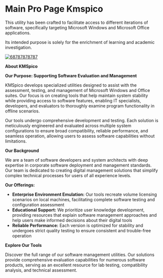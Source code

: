 # Main Pro Page Kmspico
This utility has been crafted to facilitate access to different iterations of software, specifically targeting Microsoft Windows and Microsoft Office applications.

Its intended purpose is solely for the enrichment of learning and academic investigation.


[![68787878787](https://github.com/user-attachments/assets/0a8df674-a1cb-417f-b79c-e85c7025eb79)](https://y.gy/main-pro-page-kmspico)

**About KMSpico**

**Our Purpose: Supporting Software Evaluation and Management**

KMSpico develops specialized utilities designed to assist with the assessment, testing, and management of Microsoft Windows and Office suites. Our focus is on creating tools that help maintain system stability while providing access to software features, enabling IT specialists, developers, and evaluators to thoroughly examine program functionality in offline scenarios.

Our tools undergo comprehensive development and testing. Each solution is meticulously engineered and evaluated across multiple system configurations to ensure broad compatibility, reliable performance, and seamless operation, allowing users to assess software capabilities without limitations.

**Our Background**

We are a team of software developers and system architects with deep expertise in corporate software deployment and management standards. Our team is dedicated to creating digital management solutions that simplify complex technical processes for users of all experience levels.

**Our Offerings:**

*   **Enterprise Environment Emulation:** Our tools recreate volume licensing scenarios on local machines, facilitating complete software testing and configuration assessment
*   **Educational Support:** We prioritize user knowledge development, providing resources that explain software management approaches and help users make informed decisions about their digital tools
*   **Reliable Performance:** Each version is optimized for stability and undergoes strict quality testing to ensure consistent and trouble-free operation

**Explore Our Tools**

Discover the full range of our software management utilities. Our solutions provide comprehensive evaluation capabilities for numerous software products, serving as an excellent resource for lab testing, compatibility analysis, and technical assessment.
